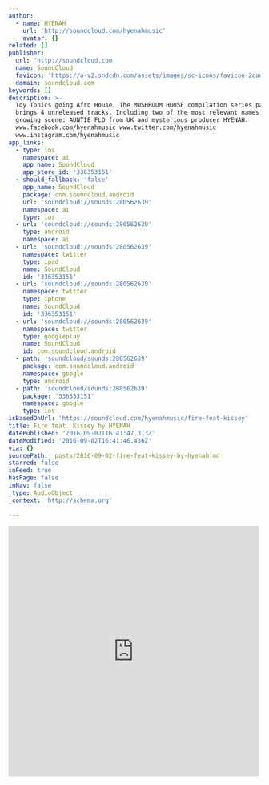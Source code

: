 ```yaml
---
author:
  - name: HYENAH
    url: 'http://soundcloud.com/hyenahmusic'
    avatar: {}
related: []
publisher:
  url: 'http://soundcloud.com'
  name: SoundCloud
  favicon: 'https://a-v2.sndcdn.com/assets/images/sc-icons/favicon-2cadd14b.ico'
  domain: soundcloud.com
keywords: []
description: >-
  Toy Tonics going Afro House. The MUSHROOM HOUSE compilation series part 2
  brings 4 unreleased tracks. Including two of the most relevant names of the
  growing scene: AUNTIE FLO from UK and mysterious producer HYENAH.
  www.facebook.com/hyenahmusic www.twitter.com/hyenahmusic
  www.instagram.com/hyenahmusic
app_links:
  - type: ios
    namespace: ai
    app_name: SoundCloud
    app_store_id: '336353151'
  - should_fallback: 'false'
    app_name: SoundCloud
    package: com.soundcloud.android
    url: 'soundcloud://sounds:280562639'
    namespace: ai
    type: ios
  - url: 'soundcloud://sounds:280562639'
    type: android
    namespace: ai
  - url: 'soundcloud://sounds:280562639'
    namespace: twitter
    type: ipad
    name: SoundCloud
    id: '336353151'
  - url: 'soundcloud://sounds:280562639'
    namespace: twitter
    type: iphone
    name: SoundCloud
    id: '336353151'
  - url: 'soundcloud://sounds:280562639'
    namespace: twitter
    type: googleplay
    name: SoundCloud
    id: com.soundcloud.android
  - path: 'soundcloud/sounds:280562639'
    package: com.soundcloud.android
    namespace: google
    type: android
  - path: 'soundcloud/sounds:280562639'
    package: '336353151'
    namespace: google
    type: ios
isBasedOnUrl: 'https://soundcloud.com/hyenahmusic/fire-feat-kissey'
title: Fire feat. Kissey by HYENAH
datePublished: '2016-09-02T16:41:47.313Z'
dateModified: '2016-09-02T16:41:46.436Z'
via: {}
sourcePath: _posts/2016-09-02-fire-feat-kissey-by-hyenah.md
starred: false
inFeed: true
hasPage: false
inNav: false
_type: AudioObject
_context: 'http://schema.org'

---
```

<iframe src="https://cdn.embedly.com/widgets/media.html?src=https%3A%2F%2Fw.soundcloud.com%2Fplayer%2F%3Fvisual%3Dtrue%26url%3Dhttp%253A%252F%252Fapi.soundcloud.com%252Ftracks%252F280562639%26show_artwork%3Dtrue&amp;url=https%3A%2F%2Fsoundcloud.com%2Fhyenahmusic%2Ffire-feat-kissey&amp;image=http%3A%2F%2Fi1.sndcdn.com%2Fartworks-000179592384-oqspii-t500x500.jpg&amp;key=b7d04c9b404c499eba89ee7072e1c4f7&amp;type=text%2Fhtml&amp;schema=soundcloud" width="500" height="500" scrolling="no" frameborder="0" allowfullscreen="" style=""></iframe>